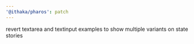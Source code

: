 ```yaml
---
'@ithaka/pharos': patch
---
```

revert textarea and textinput examples to show multiple variants on state stories



